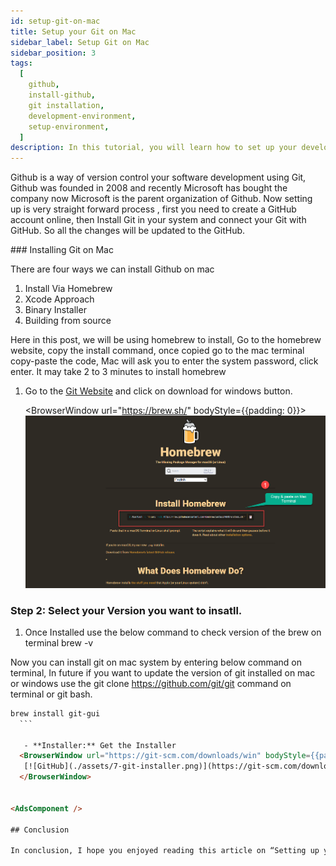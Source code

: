 ```yaml
---
id: setup-git-on-mac
title: Setup your Git on Mac
sidebar_label: Setup Git on Mac
sidebar_position: 3
tags:
  [
    github,
    install-github,
    git installation,
    development-environment,
    setup-environment,
  ]
description: In this tutorial, you will learn how to set up your development environment for Git And GitHub.
---
```


Github is a way of version control your software development using Git, Github was founded in 2008 and recently Microsoft has bought the company now Microsoft is the parent organization of Github. Now setting up is very straight forward process , first you need to create a GitHub account online, then Install Git in your system and connect your Git with GitHub. So all the changes will be updated to the GitHub. 

<AdsComponent />
### Installing Git on Mac

There are four ways we can install Github on mac

1. Install Via Homebrew
2. Xcode Approach
3. Binary Installer
4. Building from source
   
Here in this post, we will be using homebrew to install, Go to the homebrew website, copy the install command, once copied go to the mac terminal copy-paste the code, Mac will ask you to enter the system password, click enter. It may take 2 to 3 minutes to install homebrew

1. Go to the [Git Website](https://brew.sh/) and click on download for windows button.

    <BrowserWindow url="https://brew.sh/" bodyStyle={{padding: 0}}>    
     [![GitHub](./assets/13-git-mac-terminal.png)](https://git-scm.com/)
    </BrowserWindow>


### Step 2: Select your Version you want to insatll.

1. Once Installed use the below command to check version of the brew on terminal brew -v

Now you can install git on mac system by entering below command on terminal, In future if you want to update the version of git installed on mac or windows use the git clone https://github.com/git/git command on terminal or git bash. 


  ```html title="create a new repository on the command line"
brew install git-gui
    ```

     - **Installer:** Get the Installer
    <BrowserWindow url="https://git-scm.com/downloads/win" bodyStyle={{padding: 0}}>    
     [![GitHub](./assets/7-git-installer.png)](https://git-scm.com/downloads/win)
    </BrowserWindow>
        

<AdsComponent />

## Conclusion

In conclusion, I hope you enjoyed reading this article on “Setting up your Git Enviornment?”. In the next post, will be discussing using Git to create a Repository and clone a project Github.  Signing off Sanjay Viswanathan.